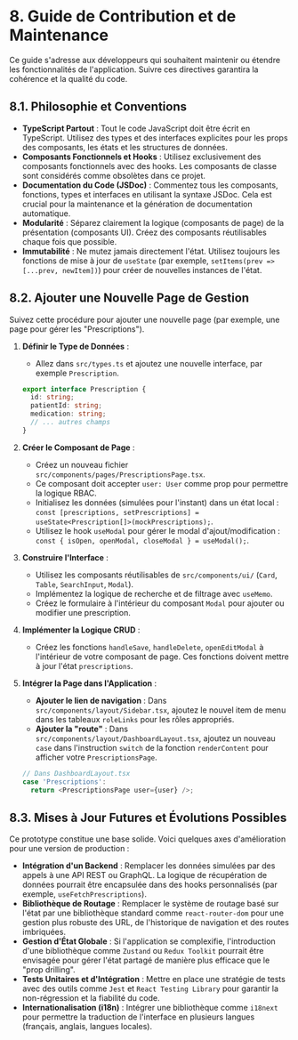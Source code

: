 # 8. Guide de Contribution et de Maintenance

Ce guide s'adresse aux développeurs qui souhaitent maintenir ou étendre les fonctionnalités de l'application. Suivre ces directives garantira la cohérence et la qualité du code.

## 8.1. Philosophie et Conventions

-   **TypeScript Partout** : Tout le code JavaScript doit être écrit en TypeScript. Utilisez des types et des interfaces explicites pour les props des composants, les états et les structures de données.
-   **Composants Fonctionnels et Hooks** : Utilisez exclusivement des composants fonctionnels avec des hooks. Les composants de classe sont considérés comme obsolètes dans ce projet.
-   **Documentation du Code (JSDoc)** : Commentez tous les composants, fonctions, types et interfaces en utilisant la syntaxe JSDoc. Cela est crucial pour la maintenance et la génération de documentation automatique.
-   **Modularité** : Séparez clairement la logique (composants de page) de la présentation (composants UI). Créez des composants réutilisables chaque fois que possible.
-   **Immutabilité** : Ne mutez jamais directement l'état. Utilisez toujours les fonctions de mise à jour de `useState` (par exemple, `setItems(prev => [...prev, newItem])`) pour créer de nouvelles instances de l'état.

## 8.2. Ajouter une Nouvelle Page de Gestion

Suivez cette procédure pour ajouter une nouvelle page (par exemple, une page pour gérer les "Prescriptions").

1.  **Définir le Type de Données** :
    -   Allez dans `src/types.ts` et ajoutez une nouvelle interface, par exemple `Prescription`.

    ```typescript
    export interface Prescription {
      id: string;
      patientId: string;
      medication: string;
      // ... autres champs
    }
    ```

2.  **Créer le Composant de Page** :
    -   Créez un nouveau fichier `src/components/pages/PrescriptionsPage.tsx`.
    -   Ce composant doit accepter `user: User` comme prop pour permettre la logique RBAC.
    -   Initialisez les données (simulées pour l'instant) dans un état local : `const [prescriptions, setPrescriptions] = useState<Prescription[]>(mockPrescriptions);`.
    -   Utilisez le hook `useModal` pour gérer le modal d'ajout/modification : `const { isOpen, openModal, closeModal } = useModal();`.

3.  **Construire l'Interface** :
    -   Utilisez les composants réutilisables de `src/components/ui/` (`Card`, `Table`, `SearchInput`, `Modal`).
    -   Implémentez la logique de recherche et de filtrage avec `useMemo`.
    -   Créez le formulaire à l'intérieur du composant `Modal` pour ajouter ou modifier une prescription.

4.  **Implémenter la Logique CRUD** :
    -   Créez les fonctions `handleSave`, `handleDelete`, `openEditModal` à l'intérieur de votre composant de page. Ces fonctions doivent mettre à jour l'état `prescriptions`.

5.  **Intégrer la Page dans l'Application** :
    -   **Ajouter le lien de navigation** : Dans `src/components/layout/Sidebar.tsx`, ajoutez le nouvel item de menu dans les tableaux `roleLinks` pour les rôles appropriés.
    -   **Ajouter la "route"** : Dans `src/components/layout/DashboardLayout.tsx`, ajoutez un nouveau `case` dans l'instruction `switch` de la fonction `renderContent` pour afficher votre `PrescriptionsPage`.

    ```typescript
    // Dans DashboardLayout.tsx
    case 'Prescriptions':
      return <PrescriptionsPage user={user} />;
    ```

## 8.3. Mises à Jour Futures et Évolutions Possibles

Ce prototype constitue une base solide. Voici quelques axes d'amélioration pour une version de production :

-   **Intégration d'un Backend** : Remplacer les données simulées par des appels à une API REST ou GraphQL. La logique de récupération de données pourrait être encapsulée dans des hooks personnalisés (par exemple, `useFetchPrescriptions`).
-   **Bibliothèque de Routage** : Remplacer le système de routage basé sur l'état par une bibliothèque standard comme `react-router-dom` pour une gestion plus robuste des URL, de l'historique de navigation et des routes imbriquées.
-   **Gestion d'État Globale** : Si l'application se complexifie, l'introduction d'une bibliothèque comme `Zustand` ou `Redux Toolkit` pourrait être envisagée pour gérer l'état partagé de manière plus efficace que le "prop drilling".
-   **Tests Unitaires et d'Intégration** : Mettre en place une stratégie de tests avec des outils comme `Jest` et `React Testing Library` pour garantir la non-régression et la fiabilité du code.
-   **Internationalisation (i18n)** : Intégrer une bibliothèque comme `i18next` pour permettre la traduction de l'interface en plusieurs langues (français, anglais, langues locales).
